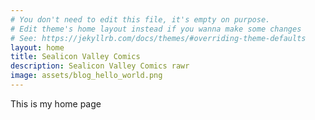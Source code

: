 ```yaml
---
# You don't need to edit this file, it's empty on purpose.
# Edit theme's home layout instead if you wanna make some changes
# See: https://jekyllrb.com/docs/themes/#overriding-theme-defaults
layout: home
title: Sealicon Valley Comics
description: Sealicon Valley Comics rawr
image: assets/blog_hello_world.png
---
```

This is my home page
